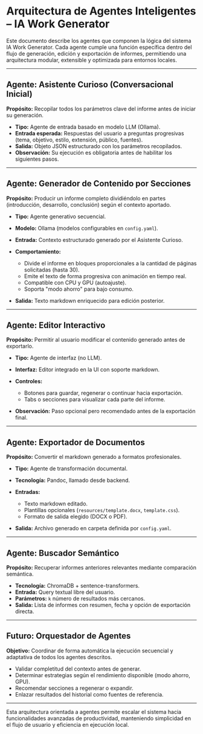 # Arquitectura de Agentes Inteligentes – IA Work Generator

Este documento describe los agentes que componen la lógica del sistema IA Work Generator. Cada agente cumple una función específica dentro del flujo de generación, edición y exportación de informes, permitiendo una arquitectura modular, extensible y optimizada para entornos locales.

---

## Agente: Asistente Curioso (Conversacional Inicial)

**Propósito:** Recopilar todos los parámetros clave del informe antes de iniciar su generación.

* **Tipo:** Agente de entrada basado en modelo LLM (Ollama).
* **Entrada esperada:** Respuestas del usuario a preguntas progresivas (tema, objetivo, estilo, extensión, público, fuentes).
* **Salida:** Objeto JSON estructurado con los parámetros recopilados.
* **Observación:** Su ejecución es obligatoria antes de habilitar los siguientes pasos.

---

## Agente: Generador de Contenido por Secciones

**Propósito:** Producir un informe completo dividiéndolo en partes (introducción, desarrollo, conclusión) según el contexto aportado.

* **Tipo:** Agente generativo secuencial.
* **Modelo:** Ollama (modelos configurables en `config.yaml`).
* **Entrada:** Contexto estructurado generado por el Asistente Curioso.
* **Comportamiento:**

  * Divide el informe en bloques proporcionales a la cantidad de páginas solicitadas (hasta 30).
  * Emite el texto de forma progresiva con animación en tiempo real.
  * Compatible con CPU y GPU (autoajuste).
  * Soporta "modo ahorro" para bajo consumo.
* **Salida:** Texto markdown enriquecido para edición posterior.

---

## Agente: Editor Interactivo

**Propósito:** Permitir al usuario modificar el contenido generado antes de exportarlo.

* **Tipo:** Agente de interfaz (no LLM).
* **Interfaz:** Editor integrado en la UI con soporte markdown.
* **Controles:**

  * Botones para guardar, regenerar o continuar hacia exportación.
  * Tabs o secciones para visualizar cada parte del informe.
* **Observación:** Paso opcional pero recomendado antes de la exportación final.

---

## Agente: Exportador de Documentos

**Propósito:** Convertir el markdown generado a formatos profesionales.

* **Tipo:** Agente de transformación documental.
* **Tecnología:** Pandoc, llamado desde backend.
* **Entradas:**

  * Texto markdown editado.
  * Plantillas opcionales (`resources/template.docx`, `template.css`).
  * Formato de salida elegido (DOCX o PDF).
* **Salida:** Archivo generado en carpeta definida por `config.yaml`.

---

## Agente: Buscador Semántico

**Propósito:** Recuperar informes anteriores relevantes mediante comparación semántica.

* **Tecnología:** ChromaDB + sentence-transformers.
* **Entrada:** Query textual libre del usuario.
* **Parámetros:** `k` número de resultados más cercanos.
* **Salida:** Lista de informes con resumen, fecha y opción de exportación directa.

---

## Futuro: Orquestador de Agentes

**Objetivo:** Coordinar de forma automática la ejecución secuencial y adaptativa de todos los agentes descritos.

* Validar completitud del contexto antes de generar.
* Determinar estrategias según el rendimiento disponible (modo ahorro, GPU).
* Recomendar secciones a regenerar o expandir.
* Enlazar resultados del historial como fuentes de referencia.

---

Esta arquitectura orientada a agentes permite escalar el sistema hacia funcionalidades avanzadas de productividad, manteniendo simplicidad en el flujo de usuario y eficiencia en ejecución local.
